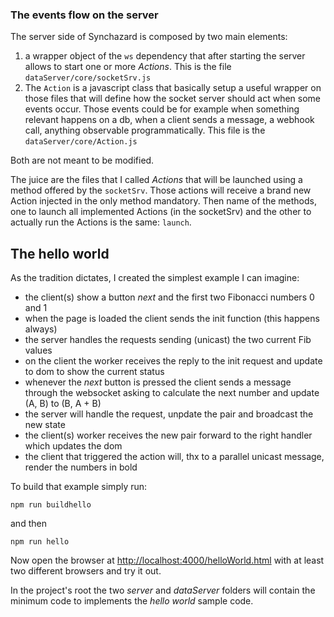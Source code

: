 ### The events flow on the server

The server side of Synchazard is composed by two main elements:
1) a wrapper object of the `ws` dependency that after starting the server allows to start one or more _Actions_. This is the file `dataServer/core/socketSrv.js`
2) The `Action` is a javascript class that basically setup a useful wrapper on those files that will define how the socket server should act when some events occur. Those events could be for example when something relevant happens on a db, when a client sends a message, a webhook call, anything observable programmatically. This file is the `dataServer/core/Action.js`

Both are not meant to be modified.

The juice are the files that I called _Actions_ that will be launched using a method offered by the `socketSrv`. Those actions will receive a brand new Action injected in the only method mandatory.
Then name of the methods, one to launch all implemented Actions (in the socketSrv) and the other to actually run the Actions is the same: `launch`.


## The hello world
As the tradition dictates, I created the simplest example I can imagine:
- the client(s) show a button _next_ and the first two Fibonacci numbers 0 and 1 
- when the page is loaded the client sends the init function (this happens always)
- the server handles the requests sending (unicast) the two current Fib values
- on the client the worker receives the reply to the init request and update to dom to show the current status
- whenever the _next_ button is pressed the client sends a message through the websocket asking to calculate the next number and update (A, B) to (B, A + B)
- the server will handle the request, unpdate the pair and broadcast the new state
- the client(s) worker receives the new pair forward to the right handler which updates the dom
- the client that triggered the action will, thx to a parallel unicast message, render the numbers in bold


To build that example simply run:

    npm run buildhello  

and then 

    npm run hello

Now open the browser at [http://localhost:4000/helloWorld.html](http://localhost:4000/helloWorld.html) with at least two different browsers and try it out.

In the project's root the two _server_ and _dataServer_ folders will contain the minimum code to implements the _hello world_ sample code.

